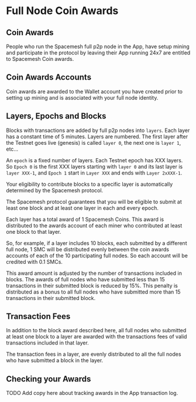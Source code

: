 # Full Node Coin Awards

## Coin Awards
People who run the Spacemesh full p2p node in the App, have setup mining and participate in the protocol by leaving their App running 24x7 are entitled to Spacemesh Coin awards.

## Coin Awards Accounts
Coin awards are awarded to the Wallet account you have created prior to setting up mining and is associated with your full node identity.

## Layers, Epochs and Blocks
Blocks with transactions are added by full p2p nodes into `layers`. Each layer has a constant time of 5 minutes. Layers are numbered. The first layer after the Testnet goes live (genesis) is  called `layer 0`, the next one is `layer 1`, etc...

An `epoch` is a fixed number of layers. Each Testnet epoch has XXX layers. So `Epoch 0` is the first XXX layers starting with `layer 0` and its last layer is `layer XXX-1`, and `Epoch 1` start in `Layer XXX` and ends with `Layer 2xXXX-1`.

Your eligibility to contribute blocks to a specific layer is automatically determined by the Spacemesh protocol.

The Spacemesh protocol guarantees that you will be eligible to submit at least one block and at least one layer in each and every epoch.

Each layer has a total award of 1 Spacemesh Coins. This award is distributed to the awards account of each miner who contributed at least one block to that layer.

So, for example, if a layer includes 10 blocks, each submitted by a different full node, 1 SMC will be distributed evenly between the coin awards accounts of each of the 10 participating full nodes. So each account will be credited with 0.1 SMCs.

This award amount is adjusted by the number of transactions included in blocks. The awards of full nodes who have submitted less than 15 transactions in their submitted block is reduced by 15%. This penalty is distributed as a bonus to all full nodes who have submitted more than 15 transactions in their submitted block.

## Transaction Fees
In addition to the block award described here, all full nodes who submitted at least one block to a layer are awarded with the transactions fees of valid transactions included in that layer.

The transaction fees in a layer, are evenly distributed to all the full nodes who have submitted a block in the layer.

## Checking your Awards
TODO Add copy here about tracking awards in the App transaction log.
